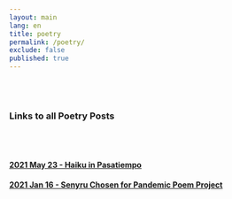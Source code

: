 ```yaml
---
layout: main
lang: en
title: poetry
permalink: /poetry/
exclude: false
published: true
---
```

<div class="container">
  <br>
  <br>
  <h3>Links to all Poetry Posts</h3>
  <br>
  <br>
   <div>
   <h4><a href="/2021/05/23/RobinsEggSFNM.html">2021 May 23 - Haiku in Pasatiempo</a></h4>
   <h4><a href="/2021/01/16/Grateful.html">2021 Jan 16 - Senyru Chosen for Pandemic Poem Project</a></h4>
    </div>
 </div>